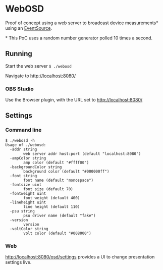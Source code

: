 # WebOSD

Proof of concept using a web server to broadcast device measurements* using an [EventSource](https://developer.mozilla.org/en-US/docs/Web/API/EventSource).

\* This PoC uses a random number generator polled 10 times a second.

## Running

Start the web server
```$ ./webosd```

Navigate to [http://localhost:8080/](http://localhost:8080/osd)

### OBS Studio

Use the Browser plugin, with the URL set to [http://localhost:8080/](http://localhost:8080/osd)

## Settings

### Command line
```
$ ./webosd -h
Usage of ./webosd:
  -addr string
    	web server addr host:port (default "localhost:8080")
  -ampColor string
    	amp color (default "#ffff00")
  -backgroundColor string
    	background color (default "#000000ff")
  -font string
    	font name (default "monospace")
  -fontsize uint
    	font size (default 70)
  -fontweight uint
    	font weight (default 400)
  -lineheight uint
    	line height (default 110)
  -psu string
    	psu driver name (default "fake")
  -version
    	version
  -voltColor string
    	volt color (default "#008000")

```

### Web

[http://localhost:8080/osd/settings](http://localhost:8080/osd/settings) provides a UI to change presentation settings live.
